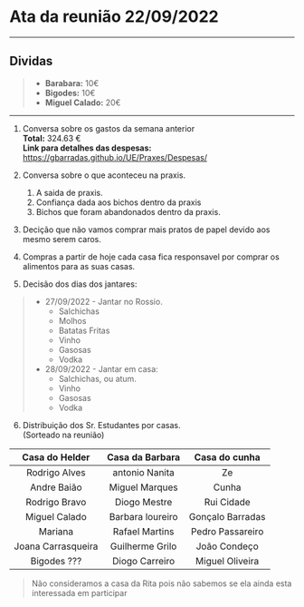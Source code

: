 # Ata da reunião 22/09/2022  
---
## Dividas  
> - **Barabara:** 10€
> - **Bigodes:** 10€
> - **Miguel Calado:** 20€
---  

1. Conversa sobre os gastos da semana anterior   
    **Total:** 324.63 €  
    **Link para detalhes das despesas:** https://gbarradas.github.io/UE/Praxes/Despesas/  

2. Conversa sobre o que aconteceu na praxis.  
    1. A saida de praxis.  
    1. Confiança dada aos bichos dentro da praxis  
    1. Bichos que foram abandonados dentro da praxis.  
3. Decição que não vamos comprar mais pratos de papel devido aos mesmo serem caros.
4. Compras a partir de hoje cada casa fica responsavel por comprar os alimentos para as suas casas.
5. Decisão dos dias dos jantares:
> - 27/09/2022 - Jantar no Rossio.  
>   - Salchichas
>   - Molhos
>   - Batatas Fritas 
>   - Vinho
>   - Gasosas
>   - Vodka 
> - 28/09/2022 - Jantar em casa:
>   - Salchichas, ou atum.
>   - Vinho
>   - Gasosas
>   - Vodka
6. Distribuição dos Sr. Estudantes por casas.  
    (Sorteado na reunião)  

|Casa do Helder|Casa da Barbara|Casa do cunha|
|:------------:|:-------------:|:-----------:|
|Rodrigo Alves|antonio Nanita|Ze|
|Andre Baião|Miguel Marques|Cunha|  
|Rodrigo Bravo|Diogo Mestre|Rui Cidade|
|Miguel Calado|Barbara loureiro|Gonçalo Barradas|
|Mariana|Rafael Martins|Pedro Passareiro|
|Joana Carrasqueira|Guilherme Grilo|João Condeço|
|Bigodes ???|Diogo Carreiro|Miguel Oliveira|

> Não consideramos a casa da Rita pois não sabemos se ela ainda esta interessada em participar